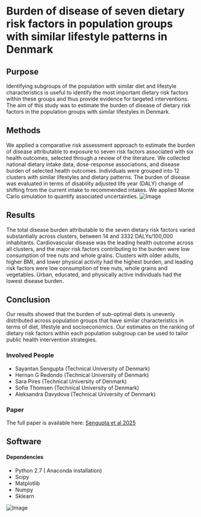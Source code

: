 # Burden of disease of seven dietary risk factors in population groups with similar lifestyle patterns in Denmark 
## Purpose
Identifying subgroups of the population with similar diet and lifestyle characteristics is useful to identify the most important dietary risk factors within these groups and thus provide evidence for targeted interventions. The aim of this study was to estimate the burden of disease of dietary risk factors in the population groups with similar lifestyles in Denmark.

## Methods
We applied a comparative risk assessment approach to estimate the burden of disease attributable to exposure to seven risk factors associated with six health outcomes, selected through a review of the literature. We collected national dietary intake data, dose-response associations, and disease burden of selected health outcomes. Individuals were grouped into 12 clusters with similar lifestyles and dietary patterns. The burden of disease was evaluated in terms of disability adjusted life year (DALY) change of shifting from the current intake to recommended intakes. We applied Monte Carlo simulation to quantify associated uncertainties.
![Image](https://github.com/user-attachments/assets/0918dcc4-8ad4-4029-bbb2-3e4f8523c134)


## Results
The total disease burden attributable to the seven dietary risk factors varied substantially across clusters, between 14 and 3332 DALYs/100,000 inhabitants. Cardiovascular disease was the leading health outcome across all clusters, and the major risk factors contributing to the burden were low consumption of tree nuts and whole grains. Clusters with older adults, higher BMI, and lower physical activity had the highest burden, and leading risk factors were low consumption of tree nuts, whole grains and vegetables. Urban, educated, and physically active individuals had the lowest disease burden.

## Conclusion
Our results showed that the burden of sub-optimal diets is unevenly distributed across population groups that have similar characteristics in terms of diet, lifestyle and socioeconomics. Our estimates on the ranking of dietary risk factors within each population subgroup can be used to tailor public health intervention strategies.

### Involved People
* Sayantan Sengupta (Technical University of Denmark)
* Hernan G Redondo (Technical University of Denmark)
* Sara Pires (Technical University of Denmark)
* Sofie Thomsen (Technical University of Denmark)
* Aleksandra Davydova (Technical University of Denmark) 

### Paper

The full paper is available here: [Sengupta et al 2025](https://link.springer.com/article/10.1007/s00394-025-03715-9) 

## Software 
#### Dependencies
* Python 2.7 ( Anaconda installation)
* Scipy
* Matplotlib
* Numpy
* Sklearn

  
![Image](https://github.com/user-attachments/assets/22867c44-5919-4a52-9190-aaa124177d0b)

